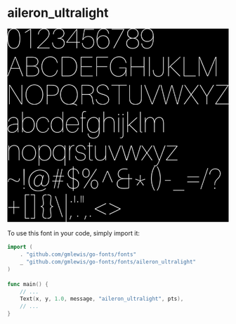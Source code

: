 # aileron_ultralight

![aileron_ultralight](aileron_ultralight.png)

To use this font in your code, simply import it:

```go
import (
	. "github.com/gmlewis/go-fonts/fonts"
	_ "github.com/gmlewis/go-fonts/fonts/aileron_ultralight"
)

func main() {
	// ...
	Text(x, y, 1.0, message, "aileron_ultralight", pts),
	// ...
}
```
